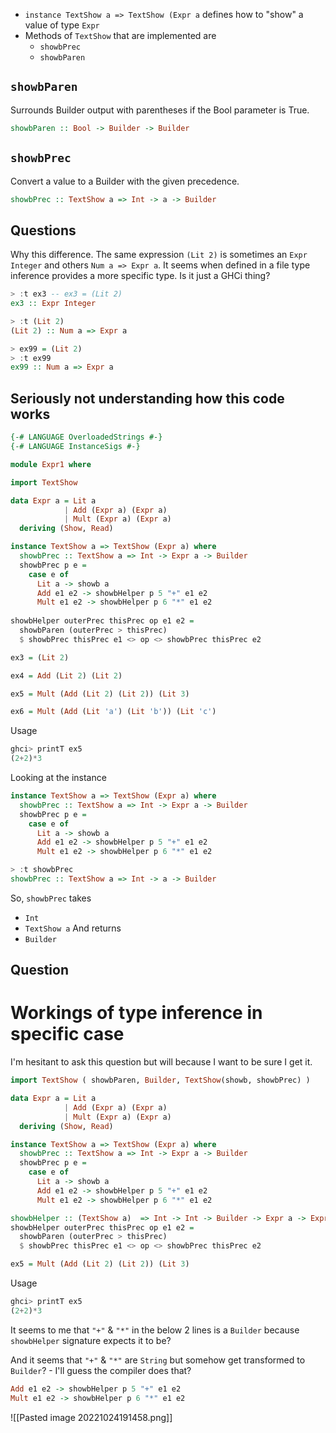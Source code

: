 
- `instance TextShow a => TextShow (Expr a` defines how to "show" a value of type `Expr`
- Methods of `TextShow` that are implemented are
    - `showbPrec`
    - `showbParen`

## `showbParen`

Surrounds Builder output with parentheses if the Bool parameter is True.

```haskell
showbParen :: Bool -> Builder -> Builder
```

## `showbPrec`

Convert a value to a Builder with the given precedence.

```haskell
showbPrec :: TextShow a => Int -> a -> Builder
```

## Questions

Why this difference. The same expression `(Lit 2)`  is sometimes an `Expr Integer` and others `Num a => Expr a`. It seems when defined in a file type inference provides a more specific type. Is it just a GHCi thing?

```haskell
> :t ex3 -- ex3 = (Lit 2)
ex3 :: Expr Integer

> :t (Lit 2)
(Lit 2) :: Num a => Expr a

> ex99 = (Lit 2)
> :t ex99
ex99 :: Num a => Expr a

```


## Seriously not understanding how this code works

```haskell
{-# LANGUAGE OverloadedStrings #-}
{-# LANGUAGE InstanceSigs #-}

module Expr1 where

import TextShow

data Expr a = Lit a
            | Add (Expr a) (Expr a)
            | Mult (Expr a) (Expr a)
  deriving (Show, Read)

instance TextShow a => TextShow (Expr a) where
  showbPrec :: TextShow a => Int -> Expr a -> Builder
  showbPrec p e =
    case e of
      Lit a -> showb a
      Add e1 e2 -> showbHelper p 5 "+" e1 e2
      Mult e1 e2 -> showbHelper p 6 "*" e1 e2
    
showbHelper outerPrec thisPrec op e1 e2 =
  showbParen (outerPrec > thisPrec)
  $ showbPrec thisPrec e1 <> op <> showbPrec thisPrec e2

ex3 = (Lit 2)

ex4 = Add (Lit 2) (Lit 2)

ex5 = Mult (Add (Lit 2) (Lit 2)) (Lit 3)

ex6 = Mult (Add (Lit 'a') (Lit 'b')) (Lit 'c')
```

Usage

```haskell
ghci> printT ex5
(2+2)*3
```

Looking at the instance
```haskell
instance TextShow a => TextShow (Expr a) where
  showbPrec :: TextShow a => Int -> Expr a -> Builder
  showbPrec p e =
    case e of
      Lit a -> showb a
      Add e1 e2 -> showbHelper p 5 "+" e1 e2
      Mult e1 e2 -> showbHelper p 6 "*" e1 e2
```

```haskell
> :t showbPrec
showbPrec :: TextShow a => Int -> a -> Builder
```

So, `showbPrec` takes
- `Int`
- `TextShow a`
And returns
- `Builder`

## Question

# Workings of type inference in specific case

I'm hesitant to ask this question but will because I want to be sure I get it.

```haskell
import TextShow ( showbParen, Builder, TextShow(showb, showbPrec) )

data Expr a = Lit a
            | Add (Expr a) (Expr a)
            | Mult (Expr a) (Expr a)
  deriving (Show, Read)

instance TextShow a => TextShow (Expr a) where
  showbPrec :: TextShow a => Int -> Expr a -> Builder
  showbPrec p e =
    case e of
      Lit a -> showb a
      Add e1 e2 -> showbHelper p 5 "+" e1 e2
      Mult e1 e2 -> showbHelper p 6 "*" e1 e2

showbHelper :: (TextShow a)  => Int -> Int -> Builder -> Expr a -> Expr a -> Builder
showbHelper outerPrec thisPrec op e1 e2 =
  showbParen (outerPrec > thisPrec)
  $ showbPrec thisPrec e1 <> op <> showbPrec thisPrec e2

ex5 = Mult (Add (Lit 2) (Lit 2)) (Lit 3)
```

Usage
```haskell
ghci> printT ex5
(2+2)*3
```

It seems to me that `"+"` & `"*"` in the below 2 lines is a `Builder` because `showbHelper` signature expects it to be?

And it seems that `"+"` & `"*"` are `String` but somehow get transformed to `Builder`? - I'll guess the compiler does that?

```haskell
Add e1 e2 -> showbHelper p 5 "+" e1 e2
Mult e1 e2 -> showbHelper p 6 "*" e1 e2
```

![[Pasted image 20221024191458.png]]